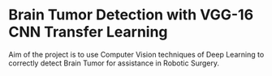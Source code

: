 # Brain Tumor Detection with VGG-16 CNN Transfer Learning

Aim of the project is to use Computer Vision techniques of Deep Learning to correctly detect Brain Tumor for assistance in Robotic Surgery.
